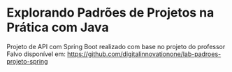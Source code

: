 # Explorando Padrões de Projetos na Prática com Java

Projeto de API com Spring Boot realizado com base no projeto do professor Falvo disponível em: https://github.com/digitalinnovationone/lab-padroes-projeto-spring

